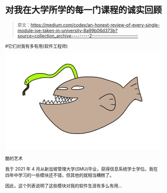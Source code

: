 # 对我在大学所学的每一门课程的诚实回顾

> 原文：<https://medium.com/codex/an-honest-review-of-every-single-module-ive-taken-in-university-8a99b06d373b?source=collection_archive---------2----------------------->

#它们对我有多有用(软件工程师)

![](img/6ece0646de1fcebc5832b64c33e08551.png)

酷的艺术

我于 2021 年 4 月从新加坡管理大学(SMU)毕业，获得信息系统学士学位。我在四年中学习的一些模块还不错，但其他的就相当糟糕了。

因此，这个列表说明了这些模块对我的软件生涯有多么有用…